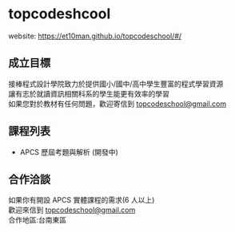 # topcodeshcool

website: https://et10man.github.io/topcodeschool/#/

## 成立目標

接棒程式設計學院致力於提供國小/國中/高中學生豐富的程式學習資源  
讓有志於就讀資訊相關科系的學生能更有效率的學習  
如果您對於教材有任何問題，歡迎寄信到 topcodeschool@gmail.com

## 課程列表

- APCS 歷屆考題與解析 (開發中)

## 合作洽談

如果你有開設 APCS 實體課程的需求(6 人以上)  
歡迎來信到 topcodeschool@gmail.com  
合作地區:台南東區
